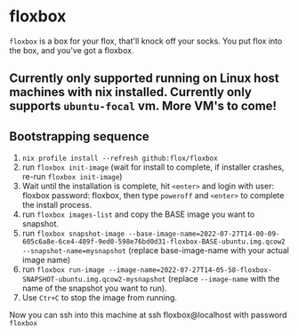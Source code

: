 # floxbox

`floxbox` is a box for your flox, that'll knock off your socks. You put flox into the box, and you've got a floxbox. 



## Currently only supported running on Linux host machines with nix installed. Currently only supports `ubuntu-focal` vm. More VM's to come!
## Bootstrapping sequence

1. `nix profile install --refresh github:flox/floxbox`
2. run `floxbox init-image` (wait for install to complete, if installer crashes, re-run `floxbox init-image`)
3. Wait until the installation is complete, hit `<enter>` and login with user: floxbox password: floxbox, then type `poweroff` and `<enter>` to complete the install process.
4. run `floxbox images-list` and copy the BASE image you want to snapshot.
5. run `floxbox snapshot-image --base-image-name=2022-07-27T14-00-09-605c6a8e-6ce4-489f-9ed0-598e76bd0d31-floxbox-BASE-ubuntu.img.qcow2 --snapshot-name=mysnapshot` (replace base-image-name with your actual image name)
6. run `floxbox run-image --image-name=2022-07-27T14-05-58-floxbox-SNAPSHOT-ubuntu.img.qcow2-mysnapshot` (replace `--image-name` with the name of the snapshot you want to run).
7. Use `Ctr+C` to stop the image from running.


Now you can ssh into this machine at ssh floxbox@localhost with password `floxbox`
